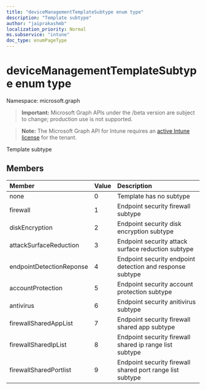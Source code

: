 ```yaml
---
title: "deviceManagementTemplateSubtype enum type"
description: "Template subtype"
author: "jaiprakashmb"
localization_priority: Normal
ms.subservice: "intune"
doc_type: enumPageType
---
```


# deviceManagementTemplateSubtype enum type

Namespace: microsoft.graph
> **Important:** Microsoft Graph APIs under the /beta version are subject to change; production use is not supported.

> **Note:** The Microsoft Graph API for Intune requires an [active Intune license](https://go.microsoft.com/fwlink/?linkid=839381) for the tenant.


Template subtype

## Members
|Member|Value|Description|
|:---|:---|:---|
|none|0|Template has no subtype|
|firewall|1|Endpoint security firewall subtype|
|diskEncryption|2|Endpoint security disk encryption subtype|
|attackSurfaceReduction|3|Endpoint security attack surface reduction subtype|
|endpointDetectionReponse|4|Endpoint security endpoint detection and response subtype|
|accountProtection|5|Endpoint security account protection subtype|
|antivirus|6|Endpoint security anitivirus subtype|
|firewallSharedAppList|7|Endpoint security firewall shared app subtype|
|firewallSharedIpList|8|Endpoint security firewall shared ip range list subtype|
|firewallSharedPortlist|9|Endpoint security firewall shared port range list subtype|
